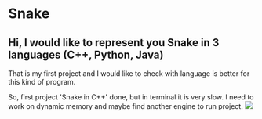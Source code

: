 # Snake
## Hi, I would like to represent you Snake in 3 languages (C++, Python, Java)
That is my first project and I would like to check with language is better for this kind of program.


So, first project 'Snake in C++' done, but in terminal it is very slow. I need to work on dynamic memory and maybe find another engine to run project.
![](Snake_C++.gif)
